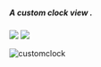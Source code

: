 
##### A custom clock view .

![](https://img.shields.io/badge/QQ-771407650-green.svg) ![](https://img.shields.io/badge/email-ah_zjm@163.com-blue.svg)

![customclock](http://upload-images.jianshu.io/upload_images/1948083-00ebfe8e350ee5dc.gif?imageMogr2/auto-orient/strip%7CimageView2/2/w/300)